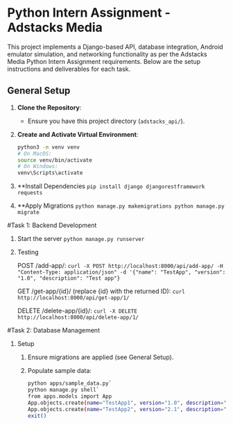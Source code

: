 # Python Intern Assignment - Adstacks Media

This project implements a Django-based API, database integration, Android emulator simulation, and networking functionality as per the Adstacks Media Python Intern Assignment requirements. Below are the setup instructions and deliverables for each task.


## General Setup
1. **Clone the Repository**:
   - Ensure you have this project directory (`adstacks_api/`).

2. **Create and Activate Virtual Environment**:
   ```bash
   python3 -m venv venv
   # On MacOS:
   source venv/bin/activate
   # On Windows:
   venv\Scripts\activate
3. **Install Dependencies
  `pip install django djangorestframework requests`

4. **Apply Migrations
  `python manage.py makemigrations
   python manage.py migrate`

#Task 1: Backend Development
   1. Start the server
      `python manage.py runserver`
   2. Testing
      
      POST /add-app/:
      `curl -X POST http://localhost:8000/api/add-app/ -H "Content-Type: application/json" -d '{"name": "TestApp", "version": "1.0", "description": "Test app"}`

      GET /get-app/{id}/ (replace {id} with the returned ID):
      `curl http://localhost:8000/api/get-app/1/`

      DELETE /delete-app/{id}/:
      `curl -X DELETE http://localhost:8000/api/delete-app/1/`

#Task 2: Database Management
   1. Setup
      1. Ensure migrations are applied (see General Setup).
      2. Populate sample data:
         
         ```bash
         python apps/sample_data.py`
         python manage.py shell`
         from apps.models import App
         App.objects.create(name="TestApp1", version="1.0", description="Test app 1")
         App.objects.create(name="TestApp2", version="2.1", description="Test app 2")
         exit()
